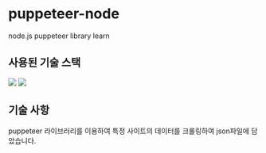 # puppeteer-node
node.js puppeteer library learn

## 사용된 기술 스택
<img src="https://img.shields.io/badge/javascript-F7DF1E?style=for-the-badge&logo=javascript&logoColor=black">   <img src="https://img.shields.io/badge/node.js-339933?style=for-the-badge&logo=Node.js&logoColor=white">

## 기술 사항
puppeteer 라이브러리를 이용하여 특정 사이트의 데이터를 크롤링하여
json파일에 담았습니다.
